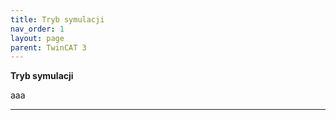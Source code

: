 ```yaml
---
title: Tryb symulacji
nav_order: 1
layout: page
parent: TwinCAT 3
---
```


**Tryb symulacji**

aaa

---